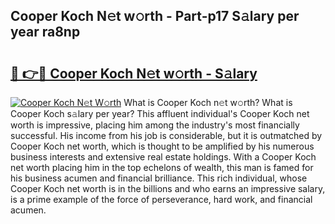 ## Cooper Koch N𝚎t w𝚘rth - Part-p17 S𝚊lary per year ra8np

# <h2><a href="http://gc44ky5.nevu.top/?p=Cooper+Koch">🔗 👉🔴 Cooper Koch N𝚎t w𝚘rth - S𝚊lary</a></h2>

[![Cooper Koch N𝚎t W𝚘rth](https://i.imgur.com/Oavwk0R.jpeg)](http://gc44ky5.nevu.top/?p=Cooper+Koch)
What is Cooper Koch n𝚎t w𝚘rth? What is Cooper Koch s𝚊lary per year?
This affluent individual's Cooper Koch net worth is impressive, placing him among the industry's most financially successful. His income from his job is considerable, but it is outmatched by Cooper Koch net worth, which is thought to be amplified by his numerous business interests and extensive real estate holdings. With a Cooper Koch net worth placing him in the top echelons of wealth, this man is famed for his business acumen and financial brilliance. This rich individual, whose Cooper Koch net worth is in the billions and who earns an impressive salary, is a prime example of the force of perseverance, hard work, and financial acumen.
